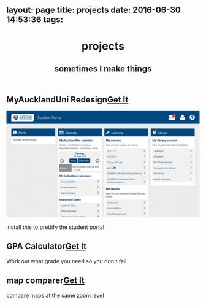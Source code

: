 layout: page
title: projects
date: 2016-06-30 14:53:36
tags:
---
<header class="article-header"><h1 class="article-title" itemprop="name">projects</h1><h2>sometimes I make things</h2></header>

<main class="projects">
<section class="col">

<div class="project">
<h2>MyAucklandUni Redesign<a href="#">Get It</a></h2>
<img src="aucklanduni.jpg">
<p>install this to prettify the student portal</p>
</div>

</section><section class="col">

<div class="project">
<h2>GPA Calculator<a href="#">Get It</a></h2>
<p>Work out what grade you need so you don't fail</p>
</div><div class="project">
<h2>map comparer<a href="#">Get It</a></h2>
<p>compare maps at the same zoom level</p>
</div>

</section>
</main>
